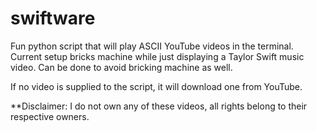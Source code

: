 # swiftware
Fun python script that will play ASCII YouTube videos in the terminal. Current setup bricks machine while just displaying a Taylor Swift music video. Can be done to avoid bricking machine as well.

If no video is supplied to the script, it will download one from YouTube.

**Disclaimer: I do not own any of these videos, all rights belong to their respective owners.
